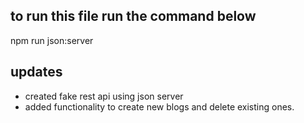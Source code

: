 ## to run this file run the command below

npm run json:server

## updates

- created fake rest api using json server
- added functionality to create new blogs and delete existing ones.

